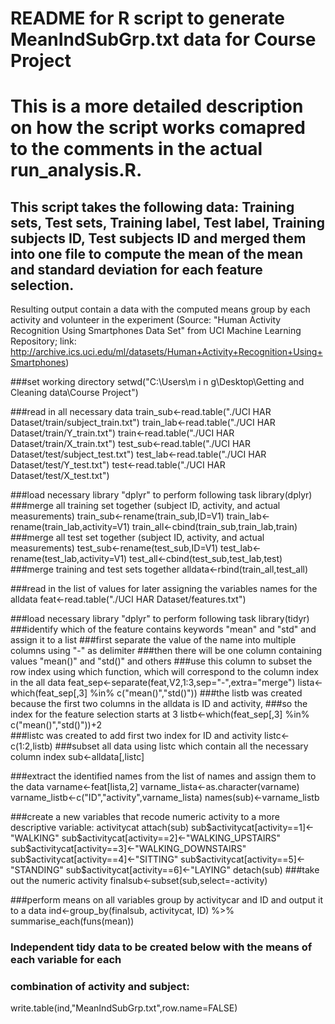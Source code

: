 # README for R script to generate MeanIndSubGrp.txt data for Course Project
# This is a more detailed description on how the script works comapred to the comments in the actual run_analysis.R.

## This script takes the following data: Training sets, Test sets, Training label, Test label, Training subjects ID, Test subjects ID and merged them into one file to compute the mean of the mean and standard deviation for each feature selection.
Resulting output contain a data with the computed means group by each activity and volunteer in the experiment
(Source: "Human Activity Recognition Using Smartphones Data Set" from UCI Machine Learning Repository;
link: http://archive.ics.uci.edu/ml/datasets/Human+Activity+Recognition+Using+Smartphones)

###set working directory
	setwd("C:\\Users\\m i n g\\Desktop\\Getting and Cleaning data\\Course Project")

###read in all necessary data
	train_sub<-read.table("./UCI HAR Dataset/train/subject_train.txt")
	train_lab<-read.table("./UCI HAR Dataset/train/Y_train.txt")
	train<-read.table("./UCI HAR Dataset/train/X_train.txt")
	test_sub<-read.table("./UCI HAR Dataset/test/subject_test.txt")
	test_lab<-read.table("./UCI HAR Dataset/test/Y_test.txt")
	test<-read.table("./UCI HAR Dataset/test/X_test.txt")

###load necessary library "dplyr" to perform following task
	library(dplyr)
###merge all training set together (subject ID, activity, and actual measurements)
	train_sub<-rename(train_sub,ID=V1)
	train_lab<-rename(train_lab,activity=V1)
	train_all<-cbind(train_sub,train_lab,train)
###merge all test set together (subject ID, activity, and actual measurements)
	test_sub<-rename(test_sub,ID=V1)
	test_lab<-rename(test_lab,activity=V1)
	test_all<-cbind(test_sub,test_lab,test)
###merge training and test sets together
	alldata<-rbind(train_all,test_all)

###read in the list of values for later assigning the variables names for the alldata
	feat<-read.table("./UCI HAR Dataset/features.txt")

###load necessary library "dplyr" to perform following task
	library(tidyr)
###identify which of the feature contains keywords "mean" and "std" and assign it to a list
###first separate the value of the name into multiple columns using "-" as delimiter
###then there will be one column containing values "mean()" and "std()" and others
###use this column to subset the row index using which function, which will correspond to the column index in the all data
	feat_sep<-separate(feat,V2,1:3,sep="-",extra="merge")
	lista<-which(feat_sep[,3] %in% c("mean()","std()"))
###the listb was created because the first two columns in the alldata is ID and activity,
###so the index for the feature selection starts at 3
	listb<-which(feat_sep[,3] %in% c("mean()","std()"))+2	
###listc was created to add first two index for ID and activity
	listc<-c(1:2,listb)
###subset all data using listc which contain all the necessary column index
	sub<-alldata[,listc]

###extract the identified names from the list of names and assign them to the data
	varname<-feat[lista,2]
	varname_lista<-as.character(varname)
	varname_listb<-c("ID","activity",varname_lista)
	names(sub)<-varname_listb

###create a new variables that recode numeric activity to a more descriptive variable: activitycat
	attach(sub)
	sub$activitycat[activity==1]<-"WALKING"
	sub$activitycat[activity==2]<-"WALKING_UPSTAIRS"
	sub$activitycat[activity==3]<-"WALKING_DOWNSTAIRS"
	sub$activitycat[activity==4]<-"SITTING"
	sub$activitycat[activity==5]<-"STANDING"
	sub$activitycat[activity==6]<-"LAYING"
	detach(sub)
###take out the numeric activity
	finalsub<-subset(sub,select=-activity)

###perform means on all variables group by activitycar and ID and output it to a data
	ind<-group_by(finalsub, activitycat, ID) %>% summarise_each(funs(mean))

### Independent tidy data to be created below with the means of each variable for each
### combination of activity and subject:
write.table(ind,"MeanIndSubGrp.txt",row.name=FALSE)
